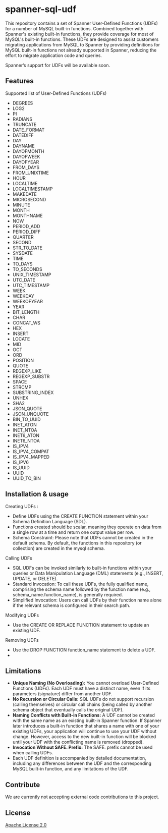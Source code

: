 # spanner-sql-udf

This repository contains a set of Spanner User-Defined Functions (UDFs) for a
number of MySQL built-in functions. Combined together with Spanner's existing
built-in functions, they provide coverage for most of MySQL's built-in
functions. These UDFs are designed to assist customers migrating applications
from MySQL to Spanner by providing definitions for MySQL built-in functions not
already supported in Spanner, reducing the effort to migrate application code
and queries.

Spanner’s support for UDFs will be available soon.

## Features

Supported list of User-Defined Functions (UDFs)

- DEGREES
- LOG2
- PI
- RADIANS
- TRUNCATE
- DATE_FORMAT
- DATEDIFF
- DAY
- DAYNAME
- DAYOFMONTH
- DAYOFWEEK
- DAYOFYEAR
- FROM_DAYS
- FROM_UNIXTIME
- HOUR
- LOCALTIME
- LOCALTIMESTAMP
- MAKEDATE
- MICROSECOND
- MINUTE
- MONTH
- MONTHNAME
- NOW
- PERIOD_ADD
- PERIOD_DIFF
- QUARTER
- SECOND
- STR_TO_DATE
- SYSDATE
- TIME
- TO_DAYS
- TO_SECONDS
- UNIX_TIMESTAMP
- UTC_DATE
- UTC_TIMESTAMP
- WEEK
- WEEKDAY
- WEEKOFYEAR
- YEAR
- BIT_LENGTH
- CHAR
- CONCAT_WS
- HEX
- INSERT
- LOCATE
- MID
- OCT
- ORD
- POSITION
- QUOTE
- REGEXP_LIKE
- REGEXP_SUBSTR
- SPACE
- STRCMP
- SUBSTRING_INDEX
- UNHEX
- SHA2
- JSON_QUOTE
- JSON_UNQUOTE
- BIN_TO_UUID
- INET_ATON
- INET_NTOA
- INET6_ATON
- INET6_NTOA
- IS_IPV4
- IS_IPV4_COMPAT
- IS_IPV4_MAPPED
- IS_IPV6
- IS_UUID
- UUID
- UUID_TO_BIN


## Installation & usage

Creating UDFs :
- Define UDFs using the CREATE FUNCTION statement within your Schema
  Definition Language (SDL).
- Functions created should be scalar, meaning they operate on data
  from a single row at a time and return one output value per row.
- Schema Constraint: Please note that UDFs cannot be created in the
  default schema. By default, the functions in this repository (or collection)
  are created in the mysql schema.

Calling UDFs
- SQL UDFs can be invoked similarly to built-in functions within your
  queries or Data Manipulation Language (DML) statements (e.g.,
  INSERT, UPDATE, or DELETE).
- Standard Invocation: To call these UDFs, the fully qualified name,
  comprising the schema name followed by the function name (e.g.,
  schema_name.function_name), is generally required.
- Simplified Invocation: Users can call UDFs by their function name
  alone if the relevant schema is configured in their search path.

Modifying UDFs
- Use the CREATE OR REPLACE FUNCTION statement to update an existing
  UDF.

Removing UDFs
- Use the DROP FUNCTION function_name statement to delete a UDF.
-
## Limitations

- **Unique Naming (No Overloading):** You cannot overload User-Defined
  Functions (UDFs). Each UDF must have a distinct name, even if its
  parameters (signature) differ from another UDF.
- **No Recursion or Circular Calls:** SQL UDFs do not support recursion
  (calling themselves) or circular call chains (being called by another
  schema object that eventually calls the original UDF).
- **Naming Conflicts with Built-in Functions:** A UDF cannot be created
  with the same name as an existing built-in Spanner function. If
  Spanner later introduces a built-in function that shares a name with
  one of your existing UDFs, your application will continue to use your
  UDF without change. However, access to the new built-in function
  will be blocked until your UDF with the conflicting name is removed
  (dropped).
- **Invocation Without SAFE. Prefix:** The SAFE. prefix cannot be used
  when calling UDFs.
- Each UDF definition is accompanied by detailed documentation, including any
  differences between the UDF and the corresponding MySQL built-in function,
  and any limitations of the UDF.

## Contribute

We are currently not accepting external code contributions to this project.

## License

[Apache License 2.0](LICENSE)
